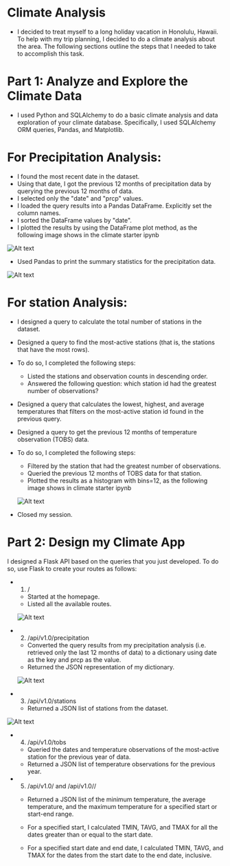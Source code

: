 # Climate Analysis


* I decided to treat myself to a long holiday vacation in Honolulu, Hawaii. To help with my trip planning, I decided to do a climate analysis about the area. The following sections outline the steps that I needed to take to accomplish this task.

# Part 1: Analyze and Explore the Climate Data
* I used Python and SQLAlchemy to do a basic climate analysis and data exploration of your climate database. Specifically, I used SQLAlchemy ORM queries, Pandas, and Matplotlib.

# For Precipitation Analysis:
* I found the most recent date in the dataset.
* Using that date, I got the previous 12 months of precipitation data by querying the previous 12 months of data.
* I selected only the "date" and "prcp" values.
* I loaded the query results into a Pandas DataFrame. Explicitly set the column names.
* I sorted the DataFrame values by "date".
* I plotted the results by using the DataFrame plot method, as the following image shows in the climate starter ipynb 

![Alt text](<Screenshot 2023-10-24 053445-1.png>)

* Used Pandas to print the summary statistics for the precipitation data.

![Alt text](image.png)


# For station Analysis:
* I designed a query to calculate the total number of stations in the dataset.
* Designed a query to find the most-active stations (that is, the stations that have the most rows). 
* To do so, I completed the following steps:
   * Listed the stations and observation counts in descending order.
  *  Answered the following question: which station id had the greatest number of observations?

* Designed a query that calculates the lowest, highest, and average temperatures that filters on the most-active station id found in the previous query.
* Designed a query to get the previous 12 months of temperature observation (TOBS) data. 
* To do so, I completed the following steps:
    * Filtered by the station that had the greatest number of observations.
    * Queried the previous 12 months of TOBS data for that station.
    * Plotted the results as a histogram with bins=12, as the following image shows in climate starter ipynb

    ![Alt text](<Screenshot 2023-10-25 021827.png>)
* Closed my session.

# Part 2: Design my Climate App

I designed a Flask API based on the queries that you just developed. To do so, use Flask to create your routes as follows:
* 1. /
  * Started at the homepage.
  * Listed all the available routes.

  ![Alt text](<Screenshot 2023-10-25 022303.png>)

* 2. /api/v1.0/precipitation
  * Converted the query results from my precipitation analysis (i.e. retrieved only the last 12 months of data) to a dictionary using date as the key and prcp as the value.
  * Returned the JSON representation of my dictionary.

  ![Alt text](<Screenshot 2023-10-25 022754.png>)

* 3. /api/v1.0/stations
   * Returned a JSON list of stations from the dataset.

![Alt text](<Screenshot 2023-10-25 023055.png>)

* 4. /api/v1.0/tobs
  * Queried the dates and temperature observations of the most-active station for the previous year of data.
  * Returned a JSON list of temperature observations for the previous year.

  

* 5. /api/v1.0/<start> and /api/v1.0/<start>/<end>
  * Returned a JSON list of the minimum temperature, the average temperature, and the maximum temperature for a specified start or start-end range.
  * For a specified start, I calculated TMIN, TAVG, and TMAX for all the dates greater than or equal to the start date.

  

  * For a specified start date and end date, I calculated TMIN, TAVG, and TMAX for the dates from the start date to the end date, inclusive.

  

